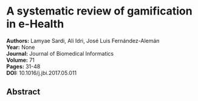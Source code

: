 # A systematic review of gamification in e-Health

**Authors:** Lamyae Sardi, Ali Idri, José Luis Fernández-Alemán  
**Year:** None  
**Journal:** Journal of Biomedical Informatics  
**Volume:** 71  
**Pages:** 31-48  
**DOI:** 10.1016/j.jbi.2017.05.011  

## Abstract


